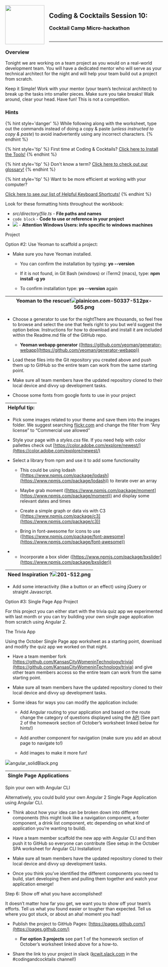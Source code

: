 <div>
    <img src="images/image47.png" style="float: left; margin: 0px 15px 15px 0px; height:125px;">
    <h2 style="display:inline-block;margin-top:1em;">Coding &amp; Cocktails Session 10:</h2>
    <h3 style="margin-top:0;margin-bottom:2em;">Cocktail Camp Micro-hackathon</h3>
</div>
<hr>

### Overview

Tonight we are working on a team project as you would on a real-world development team. You will have a dedicated mentor who will serve as your technical architect for the night and will help your team build out a project from scratch.

Keep it Simple! Work with your mentor (your team’s technical architect) to break up the tasks into smaller pieces. Make sure you take breaks! Walk around, clear your head. Have fun! This is not a competition.

### Hints

{% hint style='danger' %}
While following along with the worksheet, type out the commands instead of doing a copy & paste (_unless instructed to copy & paste_) to avoid inadvertently using any incorrect characters.
{% endhint %}

{% hint style='tip' %}
First time at Coding & Cocktails?   [Click here to Install the Tools!](http://bit.ly/CnCTheTools)
{% endhint %}

{% hint style='tip' %}
Don't know a term?   [Click here to check out our glossary!](http://bit.ly/CnCgloss)
{% endhint %}

{% hint style='tip' %}
Want to be more efficient at working with your computer?

[Click here to see our list of Helpful Keyboard Shortcuts!](/reference-helpful-keyboard-shortcuts.md)
{% endhint %}

Look for these formatting hints throughout the workbook:
* _src/directory/file.ts_ - **File paths and names**
* `code block` - **Code to use or reference in your project**
* ![](/images/windows-icon.png) - **Attention Windows Users: info specific to windows machines**

Project







Option #2: Use Yeoman to scaffold a project:

*   Make sure you have Yeoman installed.

    *   You can confirm the installation by typing: **yo --version**

    *   If it is not found, in Git Bash (windows) or iTerm2 (macs), type: **npm install ​-g yo**

    *   To confirm installation type: **yo --version** again

| **Yeoman to the rescue!**![](export/assets/image17png.png)plainicon.com-50337-512px-565.png |
| --- |

*   Choose a generator to use for the nightThere are thousands, so feel free to browse and select the one that feels right to you but we’d suggest the option below. Instructions for how to download and install it are included within the Readme.md file of the GitHub repo.

    *   **Yeoman webapp generator** ([https://github.com/yeoman/generator-webapp](https://github.com/yeoman/generator-webapp))

*   Load these files into the Git repository you created above and push them up to GitHub so the entire team can work from the same starting point.

*   Make sure all team members have the updated repository cloned to their local device and divvy up development tasks.

*   Choose some fonts from google fonts to use in your project

| **Helpful tip:** |
| --- |

*   Pick some images related to your theme and save them into the images folder. We suggest searching [flickr.com](https://www.flickr.com/) and change the filter from “Any license” to “Commercial use allowed”

*   Style your page with a _styles.css_ file. If you need help with color pallettes check out [https://color.adobe.com/explore/newest/](https://color.adobe.com/explore/newest/)

*   Select a library from npm and use it to add some functionality

    *   This could be using lodash ([https://www.npmjs.com/package/lodash](https://www.npmjs.com/package/lodash)) to iterate over an array

    *   Maybe grab moment ([https://www.npmjs.com/package/moment](https://www.npmjs.com/package/moment)) and display some relevant dates and times

    *   Create a simple graph or data vis with C3 ([https://www.npmjs.com/package/c3](https://www.npmjs.com/package/c3))

    *   Bring in font-awesome for icons to use ([https://www.npmjs.com/package/font-awesome](https://www.npmjs.com/package/font-awesome))

*   *   Incorporate a box slider ([https://www.npmjs.com/package/bxslider](https://www.npmjs.com/package/bxslider))

| **Need Inspiration ?**![](export/assets/image15png.png)201-512.png |
| --- |

*   Add some interactivity (like a button or an effect) using jQuery or straight Javascript.

Option #3: Single Page App Project

For this project you can either start with the trivia quiz app we experimented with last month or you can try building your own single page application from scratch using Angular 2\.

The Trivia App

Using the October Single Page app worksheet as a starting point, download and modify the quiz app we worked on that night.

*   Have a team member fork [https://github.com/KansasCityWomeninTechnology/trivia](https://github.com/KansasCityWomeninTechnology/trivia) and give other team members access so the entire team can work from the same starting point.

*   Make sure all team members have the updated repository cloned to their local device and divvy up development tasks.

*   Some ideas for ways you can modify the application include:

    *   Add Angular routing to your application and based on the route change the category of questions displayed using the [API](https://cocktail-trivia-api.herokuapp.com/) (See part 2 of the homework section of October’s worksheet linked below for hints!)

    *   Add another component for navigation (make sure you add an about page to navigate to!)

    *   Add images to make it more fun!

![](export/assets/image19png.png)angular_solidBlack.png

| **Single Page Applications** |
| --- |

Spin your own with Angular CLI

Alternatively, you could build your own Angular 2 Single Page Application using Angular CLI.

*   Think about how your idea can be broken down into different components (this might look like a navigation component, a footer component, a drink list component, etc depending on what kind of application you’re wanting to build).

*   Have a team member scaffold the new app with Angular CLI and then push it to GitHub so everyone can contribute (See setup in the October SPA worksheet for Angular CLI Installation)

*   Make sure all team members have the updated repository cloned to their local device and divvy up development tasks.

*   Once you think you’ve identified the different components you need to build, start developing them and pulling them together and watch your application emerge!

Step 6: Show off what you have accomplished!

It doesn’t matter how far you get, we want you to show off your team’s efforts. Tell us what you found easier or tougher than expected. Tell us where you got stuck, or about an aha! moment you had!

*   Publish the project to GitHub Pages: [https://pages.github.com/](https://pages.github.com/)

    *   **For option 3 projects** see part 1 of the homework section of October’s worksheet linked above for a how-to.

*   Share the link to your project in slack ([kcwit.slack.com](http://kcwit.slack.com) in the #codingandcocktails channel!)